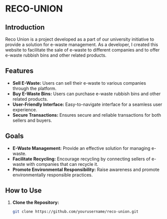 # RECO-UNION

## Introduction

Reco Union is a project developed as a part of our university initiative to provide a solution for e-waste management. As a developer, I created this website to facilitate the sale of e-waste to different companies and to offer e-waste rubbish bins and other related products.

## Features

- **Sell E-Waste:** Users can sell their e-waste to various companies through the platform.
- **Buy E-Waste Bins:** Users can purchase e-waste rubbish bins and other related products.
- **User-Friendly Interface:** Easy-to-navigate interface for a seamless user experience.
- **Secure Transactions:** Ensures secure and reliable transactions for both sellers and buyers.

## Goals

- **E-Waste Management:** Provide an effective solution for managing e-waste.
- **Facilitate Recycling:** Encourage recycling by connecting sellers of e-waste with companies that can recycle it.
- **Promote Environmental Responsibility:** Raise awareness and promote environmentally responsible practices.

## How to Use

1. **Clone the Repository:**
   ```bash
   git clone https://github.com/yourusername/reco-union.git
